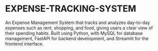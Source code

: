 # EXPENSE-TRACKING-SYSTEM
An Expense Management System that tracks and analyzes day-to-day expenses such as rent, shopping, and food, giving users a clear view of their spending habits. Built using Python, with MySQL for database management, FastAPI for backend development, and Streamlit for the frontend interface.
